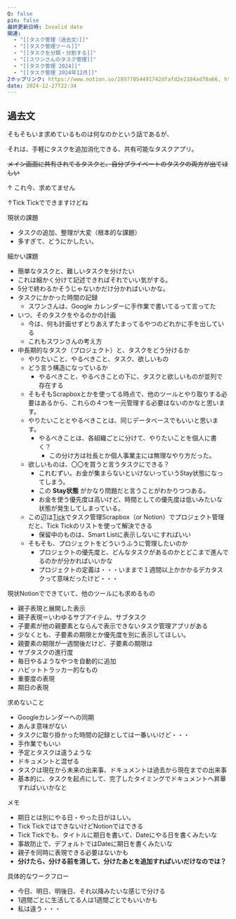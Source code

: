 ```yaml
---
Q: false
pin: false
最終更新日時: Invalid date
関連:
  - "[[タスク管理（過去文）]]"
  - "[[タスク管理ツール]]"
  - "[[タスクを分類・分割する]]"
  - "[[スワンさんのタスク管理]]"
  - "[[タスク管理 2024]]"
  - "[[タスク管理 2024年12月]]"
2ホップリンク: https://www.notion.so/28977054491742dfafd2e2384ad70a66, https://www.notion.so/2d537d7c8e0a43f49f331c492bef06cb, https://www.notion.so/3056553b21e84163b3e0ad162d924b07, https://www.notion.so/37dc6fa32cfe48cdb6ee6c64ce354faa, https://www.notion.so/41422f4a03c24cf2a89d486bcfec9c4c, https://www.notion.so/82e3613c80b848eba1744b3b46afab38, https://www.notion.so/89f7cd78eeb4452f9a5433eb3dfb938e, https://www.notion.so/9a7f1d620a4a491e8f25962f156bf173, https://www.notion.so/a852849e626f4d4c94ecaf6a4d948e52, https://www.notion.so/ada28057937347ad9d67569c826c0d0e, https://www.notion.so/b916c6962c0045b6bea52d8153618b88, https://www.notion.so/cc7b28b1b1a243418417176fa0368377, https://www.notion.so/d7e58f47d072438bbfd016e453e04036, https://www.notion.so/e56fe12eb43448d2b5367dfcc53e046b,https://www.notion.so/14e1121f1cf6808e9b9cf62e50310318, https://www.notion.so/3056553b21e84163b3e0ad162d924b07, https://www.notion.so/37dc6fa32cfe48cdb6ee6c64ce354faa, https://www.notion.so/82e3613c80b848eba1744b3b46afab38, https://www.notion.so/bb143b2d9c2445f5bf40ae2a4c5b325c,https://www.notion.so/14e1121f1cf6808e9b9cf62e50310318, https://www.notion.so/82e3613c80b848eba1744b3b46afab38, https://www.notion.so/89f7cd78eeb4452f9a5433eb3dfb938e, https://www.notion.so/ada28057937347ad9d67569c826c0d0e, https://www.notion.so/d8b22f7c764748359774016505850071,https://www.notion.so/82e3613c80b848eba1744b3b46afab38, https://www.notion.so/89f7cd78eeb4452f9a5433eb3dfb938e, https://www.notion.so/d8b22f7c764748359774016505850071, https://www.notion.so/e56fe12eb43448d2b5367dfcc53e046b,https://www.notion.so/14e1121f1cf6808e9b9cf62e50310318, https://www.notion.so/3056553b21e84163b3e0ad162d924b07, https://www.notion.so/37dc6fa32cfe48cdb6ee6c64ce354faa, https://www.notion.so/82e3613c80b848eba1744b3b46afab38, https://www.notion.so/9a7f1d620a4a491e8f25962f156bf173, https://www.notion.so/a852849e626f4d4c94ecaf6a4d948e52, https://www.notion.so/ada28057937347ad9d67569c826c0d0e, https://www.notion.so/d7e58f47d072438bbfd016e453e04036, https://www.notion.so/d8b22f7c764748359774016505850071,https://www.notion.so/696d76e19f9e4f70aca153c5f572fc95, https://www.notion.so/82e3613c80b848eba1744b3b46afab38, https://www.notion.so/89f7cd78eeb4452f9a5433eb3dfb938e, https://www.notion.so/a852849e626f4d4c94ecaf6a4d948e52, https://www.notion.so/cc7b28b1b1a243418417176fa0368377
date: 2024-12-27T22:34
---
```

  

  

  

## 過去文

そもそもいま求めているものは何なのかという話であるが、

それは、手軽にタスクを追加消化できる、共有可能なタスクアプリ。

~~メイン画面に共有されてるタスクと、自分プライベートのタスクの両方が出てほしい~~

↑ これ今、求めてません

↑Tick Tickでできますけどね

  

現状の課題

- タスクの追加、整理が大変（根本的な課題）
- 多すぎて、どうにかしたい。

  
細かい課題  

- 簡単なタスクと、難しいタスクを分けたい
- これは細かく分けて記述できればそれでいい気がする。
- 5分で終わるかそうじゃないかだけ分かればいいかな。
- タスクにかかった時間の記録
    - スワンさんは、Google カレンダーに手作業で書いてるって言ってた
- いつ、そのタスクをやるのかの計画
    - 今は、何も計画せずとりあえずたまってるやつのどれかに手を出している
    - これもスワンさんの考え方
- 中長期的なタスク（プロジェクト）と、タスクをどう分けるか
    - やりたいこと、やるべきこと、タスク、欲しいもの
    - どう言う構造になっているか
        - やるべきこと、やるべきことの下に、タスクと欲しいものが並列で存在する
    - そもそもScrapboxとかを使ってる時点で、他のツールとやり取りする必要はあるから、これらの４つを一元管理する必要はないのかなと思います。
    - やりたいこととやるべきことは、同じデータベースでもいいと思います。
        - やるべきことは、各組織ごとに分けて、やりたいことを個人に書く？
            - この分け方は社長とか個人事業主には無理なやり方だった。
    - 欲しいものは、〇〇を買うと言うタスクにできる？
        - これむずい。お金が集まらないといけないっていうStay状態になってしまう。
        - この **Stay状態** がかなり問題だと言うことがわかりつつある。
        - お金を使う優先度は高いけど、時間としての優先度は低いみたいな状態が発生してしまっている。
    - この辺は[Tick](https://www.notion.soTick)でタスク管理Scrapbox（or Notion）でプロジェクト管理だと、Tick Tickのリストを使って解決できる
        - 保留中のものは、Smart Listに表示しないにすればいい
    - そもそも、プロジェクトをどういうふうに管理したいのか
        - プロジェクトの優先度と、どんなタスクがあるのかとどこまで進んでるのかが分かればいいかな
        - プロジェクトの定義は・・・いままで１週間以上かかかるデカタスクって意味だったけど・・・
    

現状Notionでできていて、他のツールにも求めるもの

- 親子表現と展開した表示  
- 親子表現＝いわゆるサブアイテム、サブタスク  
- 子要素が他の親要素とならんで表示できないタスク管理アプリがある  
- 少なくとも、子要素の期限とか優先度を別に表示してほしい。  
- 親要素の期限が一週間後だけど、子要素の期限は  
- サブタスクの進行度  
- 毎日やるようなやつを自動的に追加  
- ハビットトラッカー的なもの  
- 重要度の表現  
- 期日の表現  

求めないこと

- Googleカレンダーへの同期  
- あんま意味がない  
- タスクに取り掛かった時間の記録としては一番いいけど・・・  
- 手作業でもいい  
- 予定とタスクは違うような  
- ドキュメントと混ぜる  
- タスクは現在から未来の出来事、ドキュメントは過去から現在までの出来事  
- 基本的に、タスクを起点にして、完了したタイミングでドキュメントへ昇華すればいいかなと  

メモ

- 期日とは別にやる日・やった日がほしい。  
- Tick TickではできないけどNotionではできる  
- Tick Tickでも、タイトルに期日を書いて、Dateにやる日を書くみたいな  
- 事故防止で、デフォルトではDateに期日を書くみたいな  
- 親子を同時に表現できる必要はないかも  
- **分けたら、分ける前を消して、分けたあとを追加すればいいだけなのでは？**

具体的なワークフロー

- 今日、明日、明後日、それ以降みたいな感じで分ける  
- 1週間ごとに生活してる人は1週間ごとでもいいかも  
- 私は違う・・・